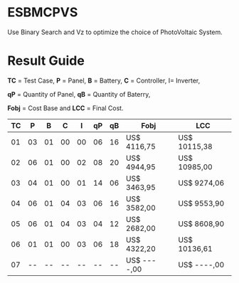 # ESBMCPVS
Use Binary Search and Vz to optimize the choice of PhotoVoltaic System.

# Result Guide
**TC** = Test Case, **P** = Panel, **B** = Battery, **C** = Controller, I= Inverter, 

**qP** = Quantity of Panel, **qB** = Quantity of Baterry, 

**Fobj** = Cost Base and **LCC** = Final Cost.


| TC | P | B | C | I | qP | qB | Fobj | LCC |
| ------ | ------ | ------ | ------ |------ | ------ | ------ | ------ | ------ |
| 01 | 03 | 01 | 00 | 00 | 06 | 16 | US$ 4116,75 | US$ 10115,38 |
| 02 | 06 | 01 | 00 | 02 | 08 | 20 | US$ 4944,95 | US$ 10985,00 |
| 03 | 04 | 01 | 00 | 01 | 14 | 06 | US$ 3463,95 | US$ 9274,06 |
| 04 | 06 | 01 | 04 | 03 | 06 | 16 | US$ 3582,00 | US$ 9553,90 |
| 05 | 06 | 01 | 04 | 03 | 04 | 12 | US$ 2682,00 | US$ 8608,90 |
| 06 | 01 | 01 | 00 | 03 | 06 | 18 | US$ 4322,20 | US$ 10136,61 |
| 07 | -- | -- | -- | -- | -- | -- | US$ ----,00 | US$ ----,00 |
